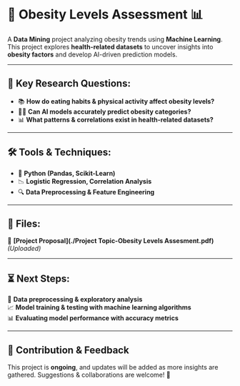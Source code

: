 # 🏥 Obesity Levels Assessment 📊  

A **Data Mining** project analyzing obesity trends using **Machine Learning**.  
This project explores **health-related datasets** to uncover insights into **obesity factors** and develop AI-driven prediction models.

---

## 🎯 Key Research Questions:
- 📚 **How do eating habits & physical activity affect obesity levels?**
- 🏃‍♂️ **Can AI models accurately predict obesity categories?**
- 📊 **What patterns & correlations exist in health-related datasets?**

---

## 🛠 Tools & Techniques:
- 🐍 **Python (Pandas, Scikit-Learn)**
- 📉 **Logistic Regression, Correlation Analysis**
- 🔍 **Data Preprocessing & Feature Engineering**

---

## 📂 Files:
📄 **[Project Proposal](./Project Topic-Obesity Levels Assesment.pdf)** *(Uploaded)*  

---

## ⏳ Next Steps:
🚀 **Data preprocessing & exploratory analysis**  
📈 **Model training & testing with machine learning algorithms**  
📊 **Evaluating model performance with accuracy metrics**  

---

## 📢 Contribution & Feedback
This project is **ongoing**, and updates will be added as more insights are gathered. Suggestions & collaborations are welcome! 🚀  
